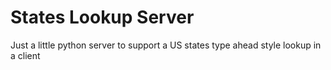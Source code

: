 # States Lookup Server

Just a little python server to support a US states type ahead style lookup in a client


